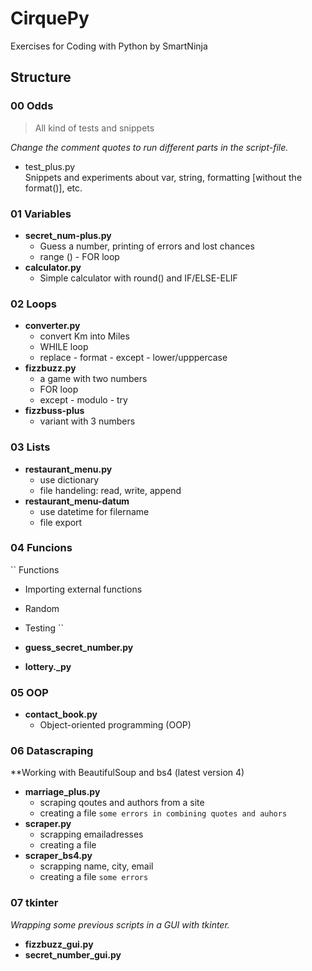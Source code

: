 # CirquePy
Exercises for Coding with Python by SmartNinja

## Structure

### 00 Odds
> All kind of tests and snippets

*Change the comment quotes to run different parts in the script-file.*

- test_plus.py   
Snippets and experiments about var, string, formatting [without the format()], etc.

### 01 Variables
- **secret_num-plus.py**    
    - Guess a number, printing of errors and lost chances
    -  range () - FOR loop
- **calculator.py**   
    - Simple calculator with round() and IF/ELSE-ELIF

### 02 Loops
- **converter.py**     
    - convert Km into Miles
    - WHILE loop
    - replace - format - except - lower/upppercase
- **fizzbuzz.py**    
    - a game with two numbers
    - FOR loop
    - except - modulo - try 
- **fizzbuss-plus**
    - variant with 3 numbers 

### 03 Lists
- **restaurant_menu.py**
    - use dictionary	
    - file handeling: read, write, append
 - **restaurant_menu-datum**
    - use datetime for filername
    - file export 

### 04 Funcions

``
Functions
- Importing external functions
- Random
- Testing
``

- **guess_secret_number.py**
- **lottery._py**

### 05 OOP

- **contact_book.py**
	- Object-oriented programming (OOP)

### 06 Datascraping
**Working with BeautifulSoup and bs4 (latest version 4)

- **marriage_plus.py**
	- scraping qoutes and authors from a site
	- creating a file
	``some errors in combining quotes and auhors``
- **scraper.py**
	- scrapping emailadresses
	- creating a file
- **scraper_bs4.py**
	- scrapping name, city, email
	- creating a file
	``some errors``

### 07 tkinter
*Wrapping some previous scripts in a GUI with tkinter.*

- **fizzbuzz_gui.py**
- **secret_number_gui.py**




 
 



